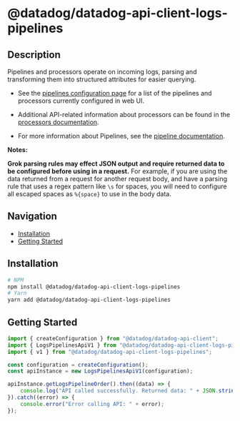# @datadog/datadog-api-client-logs-pipelines

## Description

Pipelines and processors operate on incoming logs, parsing
and transforming them into structured attributes for easier querying.

- See the [pipelines configuration page](https://app.datadoghq.com/logs/pipelines)
  for a list of the pipelines and processors currently configured in web UI.

- Additional API-related information about processors can be found in the
  [processors documentation](https://docs.datadoghq.com/logs/log_configuration/processors/?tab=api#lookup-processor).

- For more information about Pipelines, see the
  [pipeline documentation](https://docs.datadoghq.com/logs/log_configuration/pipelines).

**Notes:**

**Grok parsing rules may effect JSON output and require
returned data to be configured before using in a request.**
For example, if you are using the data returned from a
request for another request body, and have a parsing rule
that uses a regex pattern like `\s` for spaces, you will
need to configure all escaped spaces as `%{space}` to use
in the body data.

## Navigation

- [Installation](#installation)
- [Getting Started](#getting-started)

## Installation

```sh
# NPM
npm install @datadog/datadog-api-client-logs-pipelines
# Yarn
yarn add @datadog/datadog-api-client-logs-pipelines
```

## Getting Started
```ts
import { createConfiguration } from "@datadog/datadog-api-client";
import { LogsPipelinesApiV1 } from "@datadog/datadog-api-client-logs-pipelines";
import { v1 } from "@datadog/datadog-api-client-logs-pipelines";

const configuration = createConfiguration();
const apiInstance = new LogsPipelinesApiV1(configuration);

apiInstance.getLogsPipelineOrder().then((data) => {
    console.log("API called successfully. Returned data: " + JSON.stringify(data));
}).catch((error) => {
    console.error("Error calling API: " + error);
});
```